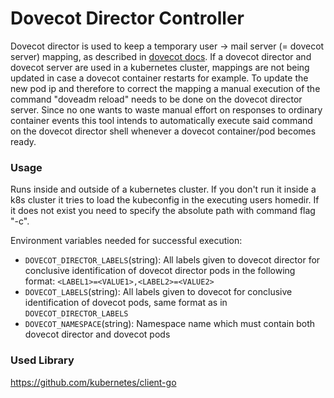 # Dovecot Director Controller

Dovecot director is used to keep a temporary user -> mail server (= dovecot server) mapping, as described in <a href="https://wiki.dovecot.org/Director">dovecot docs</a>.
If a dovecot director and dovecot server are used in a kubernetes cluster, mappings are not being updated in case a dovecot container restarts for example.
To update the new pod ip and therefore to correct the mapping a manual execution of the command "doveadm reload" needs to be done on the dovecot director server.
Since no one wants to waste manual effort on responses to ordinary container events this tool intends to automatically execute said command on the dovecot director shell whenever a dovecot container/pod becomes ready.


### Usage

Runs inside and outside of a kubernetes cluster.
If you don't run it inside a k8s cluster it tries to load the kubeconfig in the executing users homedir.
If it does not exist you need to specify the absolute path with command flag "-c".
 
Environment variables needed for successful execution:
* `DOVECOT_DIRECTOR_LABELS`(string): All labels given to dovecot director for conclusive identification of dovecot director pods in the following format: `<LABEL1>=<VALUE1>,<LABEL2>=<VALUE2>`
* `DOVECOT_LABELS`(string): All labels given to dovecot for conclusive identification of dovecot pods, same format as in `DOVECOT_DIRECTOR_LABELS`
* `DOVECOT_NAMESPACE`(string): Namespace name which must contain both dovecot director and dovecot pods

### Used Library
https://github.com/kubernetes/client-go
